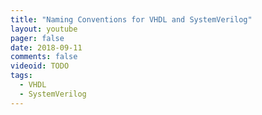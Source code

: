 ```yaml
---
title: "Naming Conventions for VHDL and SystemVerilog"
layout: youtube
pager: false
date: 2018-09-11
comments: false
videoid: TODO
tags:
  - VHDL
  - SystemVerilog
---
```

